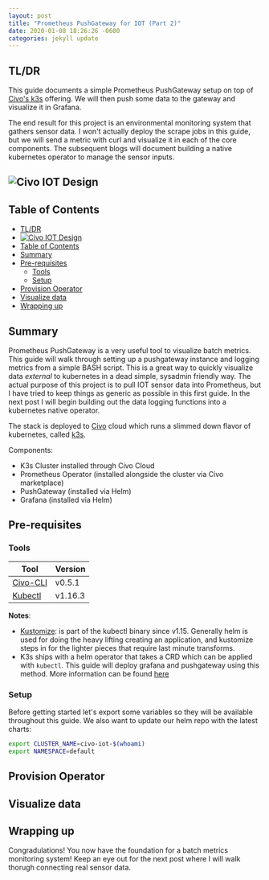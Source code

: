 ```yaml
---
layout: post
title: "Prometheus PushGateway for IOT (Part 2)"
date: 2020-01-08 18:26:26 -0600
categories: jekyll update
---
```


## TL/DR

This guide documents a simple Prometheus PushGateway setup on top of [Civo's k3s](https://www.civo.com/kube100) offering. We will then push some data to the gateway and visualize it in Grafana.

The end result for this project is an environmental monitoring system that gathers sensor data. I won't actually deploy the scrape jobs in this guide, but we will send a metric with curl and visualize it in each of the core components. The subsequent blogs will document building a native kubernetes operator to manage the sensor inputs.

## ![Civo IOT Design](https://github.com/gabeduke/civo-iot/blob/master/docs/screenshots/project.png?raw=true)

## Table of Contents

<!-- TOC -->

- [TL/DR](#tldr)
- [![Civo IOT Design](https://github.com/gabeduke/civo-iot/blob/master/docs/screenshots/project.png?raw=true)](#civo-iot-designhttpsgithubcomgabedukecivo-iotblobmasterdocsscreenshotsprojectpngrawtrue)
- [Table of Contents](#table-of-contents)
- [Summary](#summary)
- [Pre-requisites](#pre-requisites)
  - [Tools](#tools)
  - [Setup](#setup)
- [Provision Operator](#provision-operator)
- [Visualize data](#visualize-data)
- [Wrapping up](#wrapping-up)

<!-- /TOC -->

## Summary

Prometheus PushGateway is a very useful tool to visualize batch metrics. This guide will walk through setting up a pushgateway instance and logging metrics from a simple BASH script. This is a great way to quickly visualize data _external_ to kubernetes in a dead simple, sysadmin friendly way. The actual purpose of this project is to pull IOT sensor data into Prometheus, but I have tried to keep things as generic as possible in this first guide. In the next post I will begin building out the data logging functions into a kubernetes native operator.

The stack is deployed to [Civo](https://www.civo.com/) cloud which runs a slimmed down flavor of kubernetes, called [k3s](https://github.com/rancher/k3s).

Components:

- K3s Cluster installed through Civo Cloud
- Prometheus Operator (installed alongside the cluster via Civo marketplace)
- PushGateway (installed via Helm)
- Grafana (installed via Helm)

## Pre-requisites

### Tools

| Tool                                                               | Version |
| ------------------------------------------------------------------ | ------- |
| [Civo-CLI](https://github.com/civo/cli#set-up)                     | v0.5.1  |
| [Kubectl](https://kubernetes.io/docs/tasks/tools/install-kubectl/) | v1.16.3 |

**Notes**:

- [Kustomize](https://kustomize.io/): is part of the kubectl binary since v1.15. Generally helm is used for doing the heavy lifting creating an application, and kustomize steps in for the lighter pieces that require last minute transforms.
- K3s ships with a helm operator that takes a CRD which can be applied with `kubectl`. This guide will deploy grafana and pushgateway using this method. More information can be found [here](https://rancher.com/docs/k3s/latest/en/configuration/#auto-deploying-manifests)

### Setup

Before getting started let's export some variables so they will be available throughout this guide. We also want to update our helm repo with the latest charts:

```bash
export CLUSTER_NAME=civo-iot-$(whoami)
export NAMESPACE=default
```

## Provision Operator

## Visualize data

## Wrapping up

Congradulations! You now have the foundation for a batch metrics monitoring system! Keep an eye out for the next post where I will walk thorugh connecting real sensor data.
